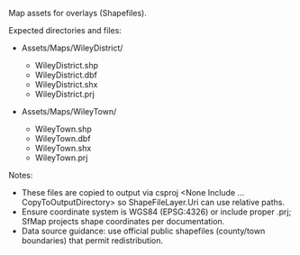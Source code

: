 Map assets for overlays (Shapefiles).

Expected directories and files:

- Assets/Maps/WileyDistrict/
  - WileyDistrict.shp
  - WileyDistrict.dbf
  - WileyDistrict.shx
  - WileyDistrict.prj

- Assets/Maps/WileyTown/
  - WileyTown.shp
  - WileyTown.dbf
  - WileyTown.shx
  - WileyTown.prj

Notes:
- These files are copied to output via csproj <None Include ... CopyToOutputDirectory> so ShapeFileLayer.Uri can use relative paths.
- Ensure coordinate system is WGS84 (EPSG:4326) or include proper .prj; SfMap projects shape coordinates per documentation.
- Data source guidance: use official public shapefiles (county/town boundaries) that permit redistribution.
